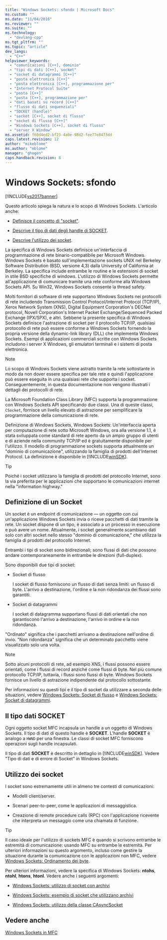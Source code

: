 ```yaml
---
title: "Windows Sockets: sfondo | Microsoft Docs"
ms.custom: ""
ms.date: "11/04/2016"
ms.reviewer: ""
ms.suite: ""
ms.technology: 
  - "devlang-cpp"
ms.tgt_pltfrm: ""
ms.topic: "article"
dev_langs: 
  - "C++"
helpviewer_keywords: 
  - "comunicazioni [C++], dominio"
  - "tipi di dati [C++], socket"
  - "socket di datagrammi [C++]"
  - "posta elettronica [C++]"
  - "posta elettronica [C++], programmazione per"
  - "Internet Protocol Suite"
  - "posta [C++]"
  - "posta [C++], programmazione per"
  - "dati basati su record [C++]"
  - "flusso di dati sequenziali"
  - "SOCKET (handle)"
  - "socket [C++], socket di flusso"
  - "socket di flusso [C++]"
  - "Windows Sockets [C++], socket di flusso"
  - "server X Window"
ms.assetid: f60d4ed2-bf23-4a0e-98d2-fee77e8473dd
caps.latest.revision: 12
author: "mikeblome"
ms.author: "mblome"
manager: "ghogen"
caps.handback.revision: 8
---
```

# Windows Sockets: sfondo
[!INCLUDE[vs2017banner](../assembler/inline/includes/vs2017banner.md)]

Questo articolo spiega la natura e lo scopo di Windows Sockets.  L'articolo anche:  
  
-   [Definisce il concetto di "socket"](#_core_definition_of_a_socket).  
  
-   [Descrive il tipo di dati degli handle di SOCKET](#_core_the_socket_data_type).  
  
-   [Descrive l'utilizzo dei socket](#_core_uses_for_sockets).  
  
 La specifica di Windows Sockets definisce un'interfaccia di programmazione di rete binario\-compatibile per Microsoft Windows.  Windows Sockets è basato sull'implementazione sockets UNIX nel Berkeley Software Distribution \(BSD, versione 4,3\) dalla University of California at Berkeley.  La specifica include entrambe le routine e le estensioni di socket in stile BSD specifiche di windows.  L'utilizzo di Windows Sockets permette all'applicazione di comunicare tramite una rete conforme alla Windows Sockets API.  Su Win32, Windows Sockets consente la thread safety.  
  
 Molti fornitori di software di rete supportano Windows Sockets nei protocolli di rete includendo Transmission Control Protocol\/Internet Protocol \(TCP\/IP\), Xerox Network System \(XNS\), Digital Equipment Corporation's DECNet protocol, Novell Corporation's Internet Packet Exchange\/Sequenced Packed Exchange \(IPX\/SPX\), e altri.  Sebbene la presente specifica di Windows Sockets definisce l'astrazione di socket per il protocollo TCP\/IP, qualsiasi protocollo di rete può essere conforme a Windows Sockets fornendo la propria versione della dynamic\-link library \(DLL\) che implementa Windows Sockets.  Esempi di applicazioni commerciali scritte con Windows Sockets includono i server X Windows, gli emulatori terminali e i sistemi di posta elettronica.  
  
> [!NOTE]
>  Lo scopo di Windows Sockets viene astratto tramite la rete sottostante in modo da non dover essere specifica per tale rete e quindi l'applicazione può essere eseguita in una qualsiasi rete che supporta i socket.  Conseguentemente, in questa documentazione non vengono illustrati i dettagli dei protocolli di rete.  
  
 La Microsoft Foundation Class Library \(MFC\) supporta la programmazione con Windows Sockets API specificando due classi.  Una di queste classi, `CSocket`, fornisce un livello elevato di astrazione per semplificare la programmazione della comunicazione di rete.  
  
 Definizione di Windows Sockets, Windows Sockets: Un'interfaccia aperta per computazione di rete sotto Microsoft Windows, ora alla versione 1.1, è stata sviluppata come standard di rete aperto da un ampio gruppo di utenti e di aziende nella community TCP\/IP ed è gratuitamente disponibile per l'utilizzo.  Il modello di programmazione sockets supporta attualmente un "dominio di comunicazione", utilizzando la famiglia di prodotti dell'Internet Protocol.  La definizione è disponibile in [!INCLUDE[winSDK](../atl/includes/winsdk_md.md)].  
  
> [!TIP]
>  Poiché i socket utilizzano la famiglia di prodotti del protocollo Internet, sono la via preferita per le applicazioni che supportano le comunicazioni internet nella "information highway."  
  
##  <a name="_core_definition_of_a_socket"></a> Definizione di un Socket  
 Un socket è un endpoint di comunicazione — un oggetto con cui un'applicazione Windows Sockets invia o riceve pacchetti di dati tramite la rete.  Un socket dispone di un tipo, è associato a un processo in esecuzione e può avere un nome.  Attualmente, i socket generalmente scambiano dati solo con altri socket nello stesso "dominio di comunicazione," che utilizza la famiglia di prodotti del protocollo Internet.  
  
 Entrambi i tipi di socket sono bidirezionali; sono flussi di dati che possono andare contemporaneamente in entrambe le direzioni \(full\-duplex\).  
  
 Sono disponibili due tipi di socket:  
  
-   Socket di flusso  
  
     I socket di flusso forniscono un flusso di dati senza limiti: un flusso di byte.  L'arrivo a destinazione, l'ordine e la non ridondanza dei flussi sono garantiti.  
  
-   Socket di datagrammi  
  
     I socket di datagramma supportano flussi di dati orientati che non garantiscono l'arrivo a destinazione, l'arrivo in ordine e la non ridondanza.  
  
 "Ordinato" significa che i pacchetti arrivano a destinazione nell'ordine di invio. "Non ridondanza" significa che un determinato pacchetto viene visualizzato solo una volta.  
  
> [!NOTE]
>  Sotto alcuni protocolli di rete, ad esempio XNS, i flussi possono essere orientati, come i flussi di record anziché come flussi di byte.  Nel più comune protocollo TCP\/IP, tuttavia, i flussi sono flussi di byte.  Windows Sockets fornisce un livello di astrazione indipendente dal protocollo sottostante.  
  
 Per informazioni su questi tipi e il tipo di socket da utilizzare a seconda delle situazioni, vedere [Windows Sockets: Socket di flusso](../mfc/windows-sockets-stream-sockets.md) e [Windows Sockets: Socket di datagrammi](../mfc/windows-sockets-datagram-sockets.md).  
  
##  <a name="_core_the_socket_data_type"></a> Il tipo dati SOCKET  
 Ogni oggetto socket MFC incapsula un handle a un oggetto di Windows Sockets.  Il tipo di dati di questo handle è **SOCKET**.  L'handle **SOCKET** è analogo a `HWND` per una finestra.  Le classi di socket MFC forniscono operazioni sugli handle incapsulati.  
  
 Il tipo di dati **SOCKET** è descritto in dettaglio in [!INCLUDE[winSDK](../atl/includes/winsdk_md.md)].  Vedere "Tipo di dati e di errore di Socket" in Windows Sockets.  
  
##  <a name="_core_uses_for_sockets"></a> Utilizzo dei socket  
 I socket sono estremamente utili in almeno tre contesti di comunicazioni:  
  
-   Modelli client\/server.  
  
-   Scenari peer\-to\-peer, come le applicazioni di messaggistica.  
  
-   Creazione di remote procedure calls \(RPC\) con l'applicazione ricevente che interpreta un messaggio come una chiamata di funzione.  
  
> [!TIP]
>  Il caso ideale per l'utilizzo di sockets MFC è quando si scrivono entrambe le estremità di comunicazione: usando MFC su entrambe le estremità.  Per ulteriori informazioni su questo argomento, incluso come gestire la situazione durante la comunicazione con le applicazioni non MFC, vedere [Windows Sockets: Ordinamento dei byte](../mfc/windows-sockets-byte-ordering.md).  
  
 Per ulteriori informazioni, vedere la specifica di Windows Sockets: **ntohs**, **ntohl**, **htons**, **htonl**.  Vedere anche i seguenti argomenti:  
  
-   [Windows Sockets: utilizzo di socket con archivi](../mfc/windows-sockets-using-sockets-with-archives.md)  
  
-   [Windows Sockets: esempio di socket che utilizzano archivi](../mfc/windows-sockets-example-of-sockets-using-archives.md)  
  
-   [Windows Sockets: utilizzo della classe CAsyncSocket](../mfc/windows-sockets-using-class-casyncsocket.md)  
  
## Vedere anche  
 [Windows Sockets in MFC](../mfc/windows-sockets-in-mfc.md)